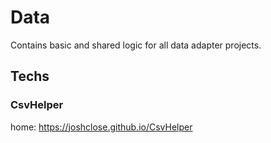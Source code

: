 # Data

Contains basic and shared logic for all data adapter projects.  

## Techs

### CsvHelper

home: <https://joshclose.github.io/CsvHelper>  
